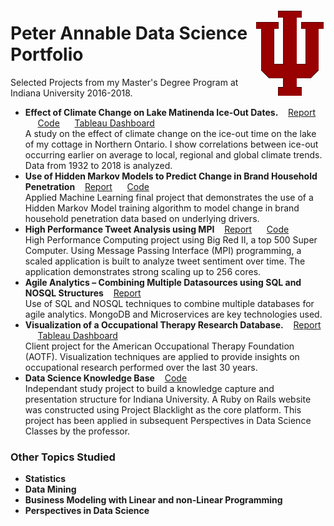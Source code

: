 <img style="float: right;" src="./iu_trident_web_crimson-small.png"><h1>Peter Annable Data Science Portfolio</h1>

Selected Projects from my Master's Degree Program at Indiana University 2016-2018.

* **Effect of Climate Change on Lake Matinenda Ice-Out Dates.** &nbsp;&nbsp; [Report](https://github.com/annablepj/data-science-portfolio/blob/master/Matinenda%20Ice-Out%20Analysis/Climate%20Change%20Effect%20on%20Ice%20Out%20Times.pdf) &nbsp;&nbsp;&nbsp;&nbsp;   [Code](https://github.com/annablepj/data-science-portfolio/tree/master/Matinenda%20Ice-Out%20Analysis) &nbsp;&nbsp;&nbsp;&nbsp; [Tableau Dashboard](https://public.tableau.com/profile/peter.annable#!/vizhome/LakeMatinendaIce-OutAnalysis/Ice-OutStoryBoard) <br>
  A study on the effect of climate change on the ice-out time on the lake of my cottage in Northern Ontario.  I show correlations between ice-out occurring earlier on average to local, regional and global climate trends.  Data from 1932 to 2018 is analyzed.<br>
* **Use of Hidden Markov Models to Predict Change in Brand Household Penetration** &nbsp;&nbsp; [Report](https://github.com/annablepj/data-science-portfolio/blob/master/Machine%20Learning/I526%20AML%20-%20Final%20Project%20WriteUp%20-%20Annable.pdf) &nbsp;&nbsp;&nbsp;&nbsp;   [Code](https://github.com/annablepj/data-science-portfolio/tree/master/Machine%20Learning) <br>
  Applied Machine Learning final project that demonstrates the use of a Hidden Markov Model training algorithm to model change in brand household penetration data based on underlying drivers.  <br>
* **High Performance Tweet Analysis using MPI** &nbsp;&nbsp; [Report](https://github.com/annablepj/data-science-portfolio/blob/master/High%20Perf%20Computing/E517-HighPerformanceTweetAnalysis-Annable.pdf) &nbsp;&nbsp;&nbsp;&nbsp;   [Code](https://github.com/annablepj/data-science-portfolio/tree/master/High%20Perf%20Computing) <br>
  High Performance Computing project using Big Red II, a top 500 Super Computer.  Using Message Passing Interface (MPI) programming, a scaled application is built to analyze tweet sentiment over time.  The application demonstrates strong scaling up to 256 cores.<br>
* **Agile Analytics – Combining Multiple Datasources using SQL and NOSQL Structures** &nbsp;&nbsp; [Report](https://github.com/annablepj/data-science-portfolio/blob/master/NOSQL/Official%20Final%20Paper-AgileAnalytics_V5.pdf) &nbsp;&nbsp;&nbsp;&nbsp; <br>
  Use of SQL and NOSQL techniques to combine multiple databases for agile analytics.  MongoDB and Microservices are key technologies used. <br>
* **Visualization of a Occupational Therapy Research Database.** &nbsp;&nbsp; [Report](https://github.com/annablepj/data-science-portfolio/blob/master/Info%20Visualization/Visualization%20of%20Research%20in%20Occupational%20Threapy%20Database-Group1-FinalPaper.pdf) &nbsp;&nbsp;&nbsp;&nbsp; [Tableau Dashboard](https://public.tableau.com/profile/peter.annable#!/vizhome/AOTAResearchDatabase/StudyExplorer) <br>
  Client project for the American Occupational Therapy Foundation (AOTF).  Visualization techniques are applied to provide insights on occupational research performed over the last 30 years.<br>
* **Data Science Knowledge Base** &nbsp;&nbsp; [Code](https://github.com/annablepj/dskb) <br>
  Independant study project to build a knowledge capture and presentation structure for Indiana University.  A Ruby on Rails website was constructed using Project Blacklight as the core platform.  This project has been applied in subsequent Perspectives in Data Science Classes by the professor. <br>
  
<h3>Other Topics Studied</h3>

* **Statistics**
* **Data Mining**
* **Business Modeling with Linear and non-Linear Programming**
* **Perspectives in Data Science**


  
  
 
